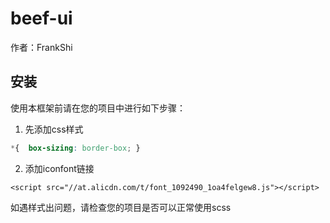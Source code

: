 # beef-ui

作者：FrankShi

## 安装

使用本框架前请在您的项目中进行如下步骤：
1. 先添加css样式
```css
*{  box-sizing: border-box; }
```
2. 添加iconfont链接
```
<script src="//at.alicdn.com/t/font_1092490_1oa4felgew8.js"></script>
```

如遇样式出问题，请检查您的项目是否可以正常使用scss

